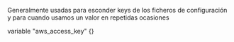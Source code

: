 Generalmente usadas para esconder keys de los ficheros de configuración y para cuando usamos un valor en repetidas ocasiones

variable "aws_access_key" {}

